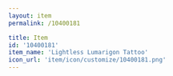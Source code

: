 ```yaml
---
layout: item
permalink: /10400181

title: Item
id: '10400181'
item_name: 'Lightless Lumarigon Tattoo'
icon_url: 'item/icon/customize/10400181.png'
---
```

